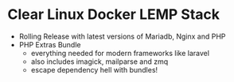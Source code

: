 # Clear Linux Docker LEMP Stack
- Rolling Release with latest versions of Mariadb, Nginx and PHP
- PHP Extras Bundle
    - everything needed for modern frameworks like laravel
    - also includes imagick, mailparse and zmq
    - escape dependency hell with bundles!



